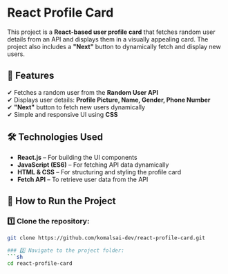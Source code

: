 # React Profile Card

This project is a **React-based user profile card** that fetches random user details from an API and displays them in a visually appealing card. The project also includes a **"Next"** button to dynamically fetch and display new users.

## 🚀 Features
✔ Fetches a random user from the **Random User API**  
✔ Displays user details: **Profile Picture, Name, Gender, Phone Number**  
✔ **"Next"** button to fetch new users dynamically  
✔ Simple and responsive UI using **CSS**  

## 🛠 Technologies Used
- **React.js** – For building the UI components  
- **JavaScript (ES6)** – For fetching API data dynamically  
- **HTML & CSS** – For structuring and styling the profile card  
- **Fetch API** – To retrieve user data from the API  

## 📌 How to Run the Project

### 1️⃣ Clone the repository:
```sh
git clone https://github.com/komalsai-dev/react-profile-card.git

### 2️⃣ Navigate to the project folder:
```sh
cd react-profile-card

